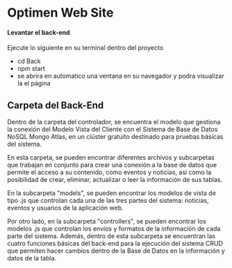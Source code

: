 # Optimen Web Site
#### Levantar el back-end
 
Ejecute lo siguiente en su terminal dentro del proyecto
* cd Back
* npm start
* se abrira en automatico una ventana en su navegador y podra visualizar la el página
## Carpeta del Back-End

Dentro de la carpeta del controlador, se encuentra el modelo que gestiona la conexión del Modelo Vista del Cliente con el Sistema de Base de Datos NoSQL Mongo Atlas, en un clúster gratuito destinado para pruebas básicas del sistema.

En esta carpeta, se pueden encontrar diferentes archivos y subcarpetas que trabajan en conjunto para crear una conexión a la base de datos que permite el acceso a su contenido, como eventos y noticias, así como la posibilidad de crear, eliminar, actualizar o leer la información de sus tablas.

En la subcarpeta "models", se pueden encontrar los modelos de vista de tipo .js que controlan cada una de las tres partes del sistema: noticias, eventos y usuarios de la aplicación web.

Por otro lado, en la subcarpeta "controllers", se pueden encontrar los modelos .js que controlan los envíos y formatos de la información de cada parte del sistema. Además, dentro de esta subcarpeta se encuentran las cuatro funciones básicas del back-end para la ejecución del sistema CRUD que permiten hacer cambios dentro de la Base de Datos en la información y datos de la tabla.
